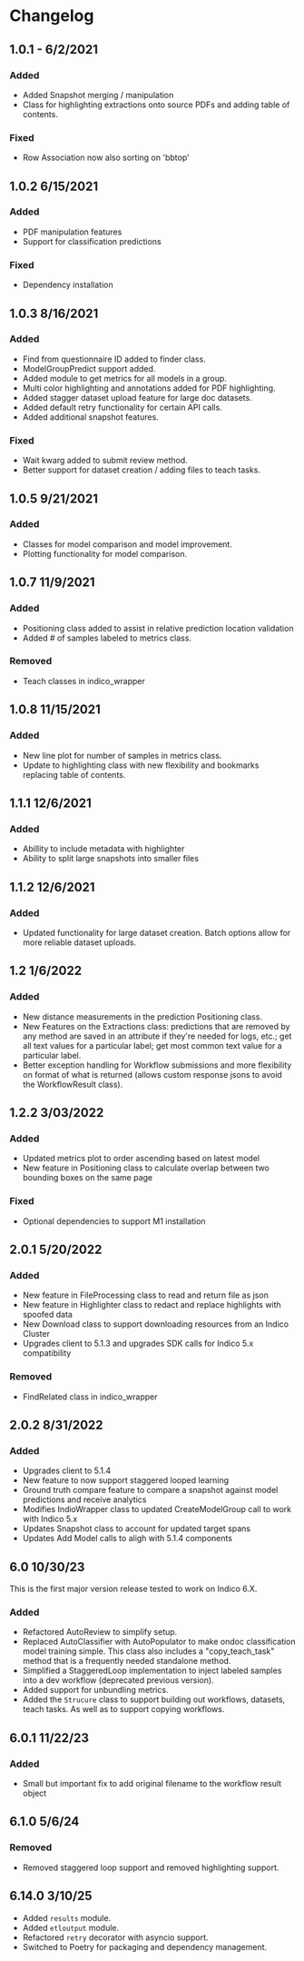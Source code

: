 # Changelog

## 1.0.1 - 6/2/2021

### Added

* Added Snapshot merging / manipulation
* Class for highlighting extractions onto source PDFs and adding table of contents.

### Fixed

* Row Association now also sorting on 'bbtop'

## 1.0.2 6/15/2021

### Added

* PDF manipulation features
* Support for classification predictions

### Fixed

* Dependency installation

## 1.0.3 8/16/2021

### Added

* Find from questionnaire ID added to finder class.
* ModelGroupPredict support added.
* Added module to get metrics for all models in a group.
* Multi color highlighting and annotations added for PDF highlighting.
* Added stagger dataset upload feature for large doc datasets.
* Added default retry functionality for certain API calls.
* Added additional snapshot features.

### Fixed

* Wait kwarg added to submit review method.
* Better support for dataset creation / adding files to teach tasks.

## 1.0.5 9/21/2021

### Added

* Classes for model comparison and model improvement.
* Plotting functionality for model comparison.

## 1.0.7 11/9/2021

### Added

* Positioning class added to assist in relative prediction location validation
* Added # of samples labeled to metrics class.

### Removed

* Teach classes in indico_wrapper

## 1.0.8 11/15/2021

### Added

* New line plot for number of samples in metrics class.
* Update to highlighting class with new flexibility and bookmarks replacing table of contents.

## 1.1.1 12/6/2021

### Added

* Abillity to include metadata with highlighter
* Ability to split large snapshots into smaller files

## 1.1.2 12/6/2021

### Added

* Updated functionality for large dataset creation. Batch options allow for more reliable dataset uploads.

## 1.2 1/6/2022

### Added

* New distance measurements in the prediction Positioning class.
* New Features on the Extractions class: predictions that are removed by any method are saved in an
  attribute if they're needed for logs, etc.; get all text values for a particular label; get most
  common text value for a particular label.
* Better exception handling for Workflow submissions and more flexibility on format of what is returned
  (allows custom response jsons to avoid the WorkflowResult class).

## 1.2.2 3/03/2022

### Added

* Updated metrics plot to order ascending based on latest model
* New feature in Positioning class to calculate overlap between two bounding boxes on the same page

### Fixed

* Optional dependencies to support M1 installation

## 2.0.1 5/20/2022

### Added

* New feature in FileProcessing class to read and return file as json
* New feature in Highlighter class to redact and replace highlights with spoofed data
* New Download class to support downloading resources from an Indico Cluster
* Upgrades client to 5.1.3 and upgrades SDK calls for Indico 5.x compatibility

### Removed

* FindRelated class in indico_wrapper

## 2.0.2 8/31/2022

### Added

* Upgrades client to 5.1.4
* New feature to now support staggered looped learning
* Ground truth compare feature to compare a snapshot against model predictions and receive analytics
* Modifies IndioWrapper class to updated CreateModelGroup call to work with Indico 5.x
* Updates Snapshot class to account for updated target spans
* Updates Add Model calls to aligh with 5.1.4 components

## 6.0 10/30/23

This is the first major version release tested to work on Indico 6.X.

### Added

* Refactored AutoReview to simplify setup.
* Replaced AutoClassifier with AutoPopulator to make ondoc classification model training simple. This class also includes a "copy_teach_task" method that is a frequently needed standalone method.
* Simplified a StaggeredLoop implementation to inject labeled samples into a dev workflow (deprecated previous version).
* Added support for unbundling metrics.
* Added the `Strucure` class to support building out workflows, datasets, teach tasks. As well as to support copying workflows.

## 6.0.1 11/22/23

### Added

* Small but important fix to add original filename to the workflow result object

## 6.1.0 5/6/24

### Removed

* Removed staggered loop support and removed highlighting support.

## 6.14.0 3/10/25

* Added `results` module.
* Added `etloutput` module.
* Refactored `retry` decorator with asyncio support.
* Switched to Poetry for packaging and dependency management.
